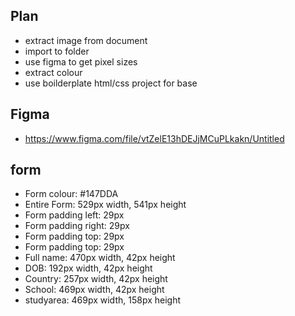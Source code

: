 ## Plan
- extract image from document
- import to folder
- use figma to get pixel sizes
- extract colour
- use boilderplate html/css project for base



## Figma
- https://www.figma.com/file/vtZelE13hDEJjMCuPLkakn/Untitled

## form
- Form colour: #147DDA
- Entire Form: 529px width, 541px height
- Form padding left: 29px
- Form padding right: 29px
- Form padding top: 29px
- Form padding top: 29px
- Full name:   470px width, 42px  height
- DOB:         192px width, 42px  height
- Country:     257px width, 42px  height
- School:      469px width, 42px  height
- studyarea:    469px width, 158px height